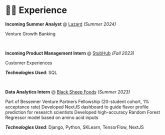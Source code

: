 # 👨‍💻 Experience

**Incoming Summer Analyst** @ [Lazard](https://www.lazard.com/) _(Summer 2024)_

Venture Growth Banking

&nbsp;

**Incoming Product Management Intern** @ [StubHub](https://www.stubhub.com/) _(Fall 2023)_

Customer Experiences

_**Technologies Used**_: SQL

&nbsp;

**Data Analytics Intern** @ [Black Sheep Foods](https://blacksheepfoods.com/) _(Summer 2023)_

Part of Bessemer Venture Partners Fellowship (20-student cohort, 1% acceptance rate)
Developed NextJS dashboard to guide flavor profile prediction for research scientists
Developed high-accuracy Random Forest Regressor model based on amino acid inputs

_**Technologies Used**_: Django, Python, SKLearn, TensorFlow, NextJS

&nbsp;